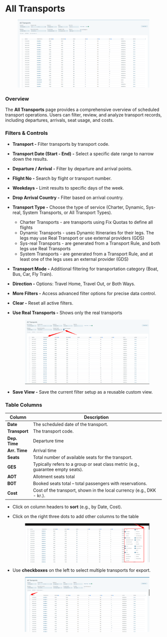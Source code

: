 # All Transports

<figure><img src="../.gitbook/assets/image (18) (2).png" alt=""><figcaption></figcaption></figure>

### Overview

The **All Transports** page provides a comprehensive overview of scheduled transport operations. Users can filter, review, and analyze transport records, including departures, arrivals, seat usage, and costs.

### Filters & Controls

* **Transport -** Filter transports by transport code.
* **Transport Date (Start - End) -** Select a specific date range to narrow down the results.
* **Departure / Arrival -** Filter by departure and arrival points.
* **Flight No -** Search by flight or transport number.
* **Weekdays -** Limit results to specific days of the week.
* **Drop Arrival Country -** Filter based on arrival country.
* **Transport Type -** Choose the type of service (Charter, Dynamic, Sys-real, System Transports, or All Transport Types).
  * Charter Transports - are transports using Fix Quotas to define all flights
  * Dynamic Transports - uses Dynamic Itineraries for their legs. The legs may use Real Transport or use external providers (GDS)
  * Sys-real Transports - are generated from a Transport Rule, and both legs use Real Transports
  * System Transports - are generated from a Transport Rule, and at least one of the legs uses an external provider (GDS)&#x20;
* **Transport Mode -** Additional filtering for transportation category (Boat, Bus, Car, Fly Train).
* **Direction -** Options: Travel Home, Travel Out, or Both Ways.
* **More Filters -** Access advanced filter options for precise data control.
* **Clear -** Reset all active filters.
*   **Use Real Transports -** Shows only the real transports&#x20;

    <figure><img src="../.gitbook/assets/image (3) (1) (1) (1) (1) (1).png" alt=""><figcaption></figcaption></figure>
* **Save View -** Save the current filter setup as a reusable custom view.

### Table Columns

| Column        | Description                                                                     |
| ------------- | ------------------------------------------------------------------------------- |
| **Date**      | The scheduled date of the transport.                                            |
| **Transport** | The transport code.                                                             |
| **Dep. Time** | Departure time                                                                  |
| **Arr. Time** | Arrival time                                                                    |
| **Seats**     | Total number of available seats for the transport.                              |
| **GES**       | Typically refers to a group or seat class metric (e.g., guarantee empty seats). |
| **AOT**       | Allotment seats total                                                           |
| **BOT**       | Booked seats total – total passengers with reservations.                        |
| **Cost**      | Cost of the transport, shown in the local currency (e.g., DKK - kr.).           |

* Click on column headers to **sort** (e.g., by Date, Cost).
*   Click on the right three dots to add other columns to the table&#x20;

    <figure><img src="../.gitbook/assets/image (1) (1) (1) (1) (1) (1) (1) (1) (1) (1) (1) (1) (1) (1) (1).png" alt=""><figcaption></figcaption></figure>
*   Use **checkboxes** on the left to select multiple transports for export.&#x20;

    <figure><img src="../.gitbook/assets/image (2) (1) (1) (1) (1) (1) (1) (1).png" alt=""><figcaption></figcaption></figure>

